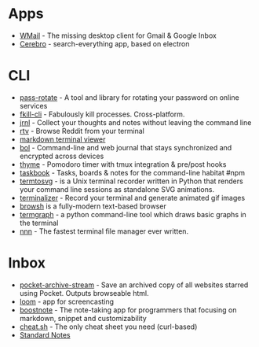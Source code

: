 # Apps

* [WMail](https://thomas101.github.io/wmail/) - The missing desktop client for Gmail & Google Inbox
* [Cerebro](https://cerebroapp.com) - search-everything app, based on electron

# CLI

* [pass-rotate](https://github.com/SirCmpwn/pass-rotate) - A tool and library for rotating your password on online services
* [fkill-cli](https://github.com/sindresorhus/fkill-cli) - Fabulously kill processes. Cross-platform.
* [jrnl](jrnl.sh) - Collect your thoughts and notes without leaving the command line
* [rtv](https://github.com/michael-lazar/rtv) - Browse Reddit from your terminal
* [markdown terminal viewer](https://github.com/axiros/terminal_markdown_viewer)
* [bol](https://github.com/schollz/bol) - Command-line and web journal that stays synchronized and encrypted across devices
* [thyme](http://hughbien.com/thyme/) - Pomodoro timer with tmux integration & pre/post hooks
* [taskbook](https://github.com/klauscfhq/taskbook) - Tasks, boards & notes for the command-line habitat #npm
* [termtosvg](https://nbedos.github.io/termtosvg/) - is a Unix terminal recorder written in Python that renders your command line sessions as standalone SVG animations.
* [terminalizer](https://github.com/faressoft/terminalizer) - Record your terminal and generate animated gif images
* [browsh](https://www.brow.sh) is a fully-modern text-based browser
* [termgraph](https://github.com/mkaz/termgraph) - a python command-line tool which draws basic graphs in the terminal
* [nnn](https://github.com/jarun/nnn) - The fastest terminal file manager ever written.


# Inbox

* [pocket-archive-stream](https://github.com/pirate/pocket-archive-stream) - Save an archived copy of all websites starred using Pocket. Outputs browseable html.
* [loom](https://www.useloom.com/) - app for screencasting
* [boostnote](https://boostnote.io/) - The note-taking app for programmers that focusing on markdown, snippet and customizability
* [cheat.sh](https://cheat.sh/) - The only cheat sheet you need (curl-based)
* [Standard Notes](https://standardnotes.org/)
